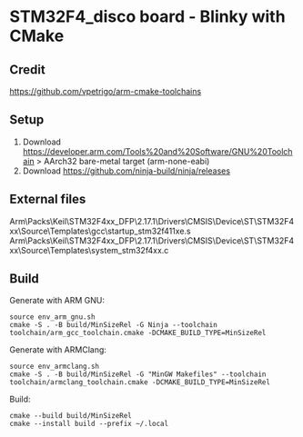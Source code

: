 # STM32F4_disco board - Blinky with CMake

## Credit

https://github.com/vpetrigo/arm-cmake-toolchains

## Setup

1. Download https://developer.arm.com/Tools%20and%20Software/GNU%20Toolchain > AArch32 bare-metal target (arm-none-eabi)
2. Download https://github.com/ninja-build/ninja/releases

## External files

Arm\Packs\Keil\STM32F4xx_DFP\2.17.1\Drivers\CMSIS\Device\ST\STM32F4xx\Source\Templates\gcc\startup_stm32f411xe.s
Arm\Packs\Keil\STM32F4xx_DFP\2.17.1\Drivers\CMSIS\Device\ST\STM32F4xx\Source\Templates\system_stm32f4xx.c

## Build

Generate with ARM GNU:

    source env_arm_gnu.sh
    cmake -S . -B build/MinSizeRel -G Ninja --toolchain toolchain/arm_gcc_toolchain.cmake -DCMAKE_BUILD_TYPE=MinSizeRel

Generate with ARMClang:

    source env_armclang.sh
    cmake -S . -B build/MinSizeRel -G "MinGW Makefiles" --toolchain toolchain/armclang_toolchain.cmake -DCMAKE_BUILD_TYPE=MinSizeRel

Build:

    cmake --build build/MinSizeRel
    cmake --install build --prefix ~/.local
